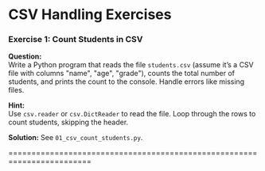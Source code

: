 # CSV Handling Exercises

### Exercise 1: Count Students in CSV
**Question:**  
Write a Python program that reads the file `students.csv` (assume it’s a CSV file with columns "name", "age", "grade"), counts the total number of students, and prints the count to the console. Handle errors like missing files.

**Hint:**  
Use `csv.reader` or `csv.DictReader` to read the file. Loop through the rows to count students, skipping the header.

**Solution:** See `01_csv_count_students.py`.

========================================================================
